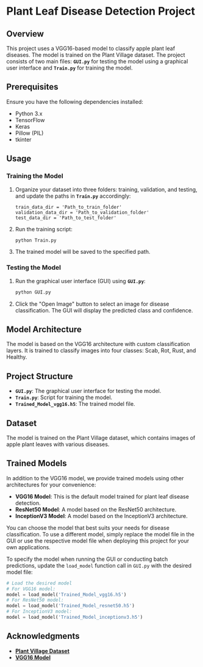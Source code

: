 # **Plant Leaf Disease Detection Project**

## **Overview**

This project uses a VGG16-based model to classify apple plant leaf diseases. The model is trained on the Plant Village dataset. The project consists of two main files: **`GUI.py`** for testing the model using a graphical user interface and **`Train.py`** for training the model.

## **Prerequisites**

Ensure you have the following dependencies installed:

- Python 3.x
- TensorFlow
- Keras
- Pillow (PIL)
- tkinter

## **Usage**

### **Training the Model**

1. Organize your dataset into three folders: training, validation, and testing, and update the paths in **`Train.py`** accordingly:
    
    ```
    train_data_dir = 'Path_to_train_folder'
    validation_data_dir = 'Path_to_validation_folder'
    test_data_dir = 'Path_to_test_folder'
    
    ```
    
2. Run the training script:
    
    ```bash
    python Train.py
    
    ```
    
3. The trained model will be saved to the specified path.

### **Testing the Model**

1. Run the graphical user interface (GUI) using **`GUI.py`**:
    
    ```bash
    python GUI.py
    
    ```
    
2. Click the "Open Image" button to select an image for disease classification. The GUI will display the predicted class and confidence.

## **Model Architecture**

The model is based on the VGG16 architecture with custom classification layers. It is trained to classify images into four classes: Scab, Rot, Rust, and Healthy.

## **Project Structure**

- **`GUI.py`**: The graphical user interface for testing the model.
- **`Train.py`**: Script for training the model.
- **`Trained_Model_vgg16.h5`**: The trained model file.

## **Dataset**

The model is trained on the Plant Village dataset, which contains images of apple plant leaves with various diseases.

## Trained Models

In addition to the VGG16 model, we provide trained models using other architectures for your convenience:

- **VGG16 Model**: This is the default model trained for plant leaf disease detection.
- **ResNet50 Model**: A model based on the ResNet50 architecture.
- **InceptionV3 Model**: A model based on the InceptionV3 architecture.

You can choose the model that best suits your needs for disease classification. To use a different model, simply replace the model file in the GUI or use the respective model file when deploying this project for your own applications.

To specify the model when running the GUI or conducting batch predictions, update the `load_model` function call in `GUI.py` with the desired model file:

```python
# Load the desired model
# For VGG16 model:
model = load_model('Trained_Model_vgg16.h5')
# For ResNet50 model:
model = load_model('Trained_Model_resnet50.h5')
# For InceptionV3 model:
model = load_model('Trained_Model_inceptionv3.h5')
```

## **Acknowledgments**

- **[Plant Village Dataset](https://data.mendeley.com/datasets/tywbtsjrjv/1)**
- **[VGG16 Model](https://arxiv.org/abs/1409.1556)**
